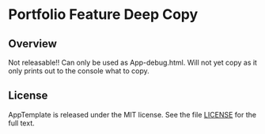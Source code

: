 Portfolio Feature Deep Copy
=========================

## Overview

Not releasable!!  Can only be used as App-debug.html.  Will not yet copy as it only prints out to the console what to copy.

## License

AppTemplate is released under the MIT license.  See the file [LICENSE](https://raw.github.com/RallyApps/AppTemplate/master/LICENSE) for the full text.
